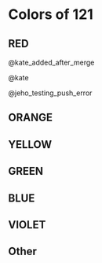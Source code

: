 # Colors of 121

## RED
@kate_added_after_merge

@kate

@jeho_testing_push_error


## ORANGE

## YELLOW

## GREEN

## BLUE

## VIOLET

## Other

